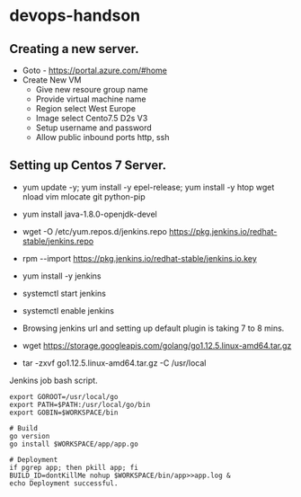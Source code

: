 # devops-handson

## Creating a new server. 
- Goto - https://portal.azure.com/#home
- Create New VM
  - Give new resoure group name
  - Provide virtual machine name
  - Region select West Europe
  - Image select Cento7.5 D2s V3
  - Setup username and password
  - Allow public inbound ports http, ssh


## Setting up Centos 7 Server. 

- yum update -y; yum install -y epel-release; yum install -y htop wget nload vim mlocate git python-pip
- yum install java-1.8.0-openjdk-devel
- wget -O /etc/yum.repos.d/jenkins.repo https://pkg.jenkins.io/redhat-stable/jenkins.repo
- rpm --import https://pkg.jenkins.io/redhat-stable/jenkins.io.key
- yum install -y jenkins
- systemctl start jenkins
- systemctl enable jenkins
- Browsing jenkins url and setting up default plugin is taking 7 to 8 mins. 

 - wget https://storage.googleapis.com/golang/go1.12.5.linux-amd64.tar.gz
-  tar -zxvf go1.12.5.linux-amd64.tar.gz -C /usr/local

Jenkins job bash script. 
```
export GOROOT=/usr/local/go
export PATH=$PATH:/usr/local/go/bin
export GOBIN=$WORKSPACE/bin

# Build 
go version
go install $WORKSPACE/app/app.go

# Deployment
if pgrep app; then pkill app; fi
BUILD_ID=dontKillMe nohup $WORKSPACE/bin/app>>app.log & 
echo Deployment successful. 
```
